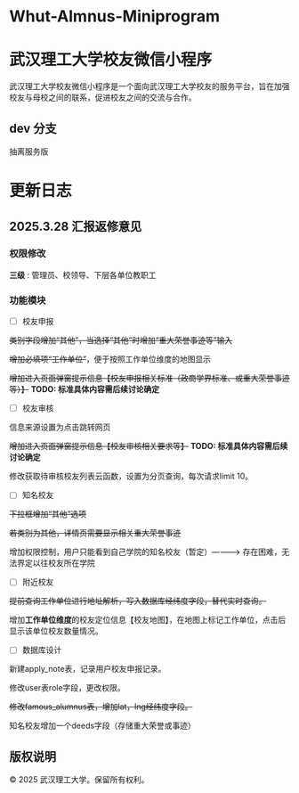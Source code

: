 # Whut-Almnus-Miniprogram

# 武汉理工大学校友微信小程序

武汉理工大学校友微信小程序是一个面向武汉理工大学校友的服务平台，旨在加强校友与母校之间的联系，促进校友之间的交流与合作。

## dev 分支

抽离服务版

# 更新日志

## 2025.3.28 汇报返修意见

### 权限修改

**三级** : 管理员、校领导、下层各单位教职工

### 功能模块

- [ ] 校友申报

~~类别字段增加“其他”，当选择“其他”时增加“重大荣誉事迹等”输入~~

~~增加必填项“工作单位”~~，便于按照工作单位维度的地图显示

~~增加进入页面弹窗提示信息【校友申报相关标准（政商学界标准、或重大荣誉事迹等）】~~ **TODO: 标准具体内容需后续讨论确定**

- [ ] 校友审核

信息来源设置为点击跳转网页

~~增加进入页面弹窗提示信息【校友审核相关要求等】~~ **TODO: 标准具体内容需后续讨论确定**

修改获取待审核校友列表云函数，设置为分页查询，每次请求limit 10。

- [ ] 知名校友

~~下拉框增加“其他”选项~~

~~若类别为其他，详情页需要显示相关重大荣誉事迹~~

增加权限控制，用户只能看到自己学院的知名校友（暂定）————> 存在困难，无法界定以往校友所在学院

- [ ] 附近校友

~~提前查询工作单位进行地址解析，写入数据库经纬度字段，替代实时查询。~~

增加**工作单位维度**的校友定位信息【校友地图】，在地图上标记工作单位，点击后显示该单位校友数量情况。

- [ ] 数据库设计

新建apply_note表，记录用户校友申报记录。

修改user表role字段，更改权限。

~~修改famous_alumnus表，增加lat，lng经纬度字段。~~

知名校友增加一个deeds字段（存储重大荣誉或事迹）


## 版权说明

© 2025 武汉理工大学。保留所有权利。
